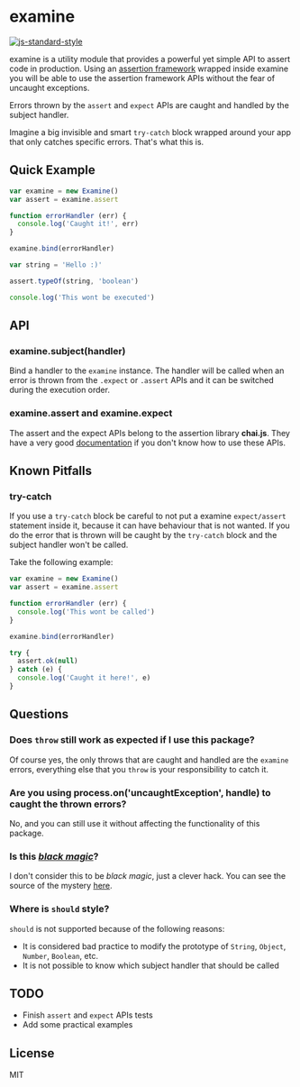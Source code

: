 # examine
[![js-standard-style](https://img.shields.io/badge/code%20style-standard-brightgreen.svg?style=flat)](https://github.com/feross/standard)

examine is a utility module that provides a powerful yet simple API to assert code in production.
Using an [assertion framework](https://github.com/chaijs/chai) wrapped inside examine you will be able
to use the assertion framework APIs without the fear of uncaught exceptions.

Errors thrown by the `assert` and `expect` APIs are caught and handled by the subject handler.

Imagine a big invisible and smart `try-catch` block wrapped around your app that only catches specific errors. That's what this is.


## Quick Example

```js
var examine = new Examine()
var assert = examine.assert

function errorHandler (err) {
  console.log('Caught it!', err)
}

examine.bind(errorHandler)

var string = 'Hello :)'

assert.typeOf(string, 'boolean')

console.log('This wont be executed')
```

## API

### examine.subject(handler)
Bind a handler to the `examine` instance.
The handler will be called when an error is thrown from the `.expect` or `.assert` APIs and it can
be switched during the execution order.

### examine.assert and examine.expect
The assert and the expect APIs belong to the assertion library **chai.js**. They have a very good [documentation](http://chaijs.com/api/) if you don't know how to use these APIs.

## Known Pitfalls

### try-catch
If you use a `try-catch` block be careful to not put a examine `expect/assert` statement inside it, because it
can have behaviour that is not wanted.
If you do the error that is thrown will be caught by the `try-catch` block and the subject handler won't be called.

Take the following example:

```js
var examine = new Examine()
var assert = examine.assert

function errorHandler (err) {
  console.log('This wont be called')
}

examine.bind(errorHandler)

try {
  assert.ok(null)
} catch (e) {
  console.log('Caught it here!', e)
}

```

## Questions

### Does `throw` still work as expected if I use this package?
Of course yes, the only throws that are caught and handled are the `examine` errors, everything else that you `throw` is your responsibility to
catch it.

### Are you using process.on('uncaughtException', handle) to caught the thrown errors?
No, and you can still use it without affecting the functionality of this package.

### Is this [*black magic*](http://en.wikipedia.org/wiki/Magic_%28programming%29)?
I don't consider this to be *black magic*, just a clever hack. You can see the source of the mystery [here](https://github.com/ricardofbarros/examine/blob/master/lib/wrappers/process.js).

### Where is `should` style?
`should` is not supported because of the following reasons:
- It is considered bad practice to modify the prototype of `String`, `Object`, `Number`, `Boolean`, etc.
- It is not possible to know which subject handler that should be called


## TODO
- Finish `assert` and `expect` APIs tests
- Add some practical examples

## License
MIT
